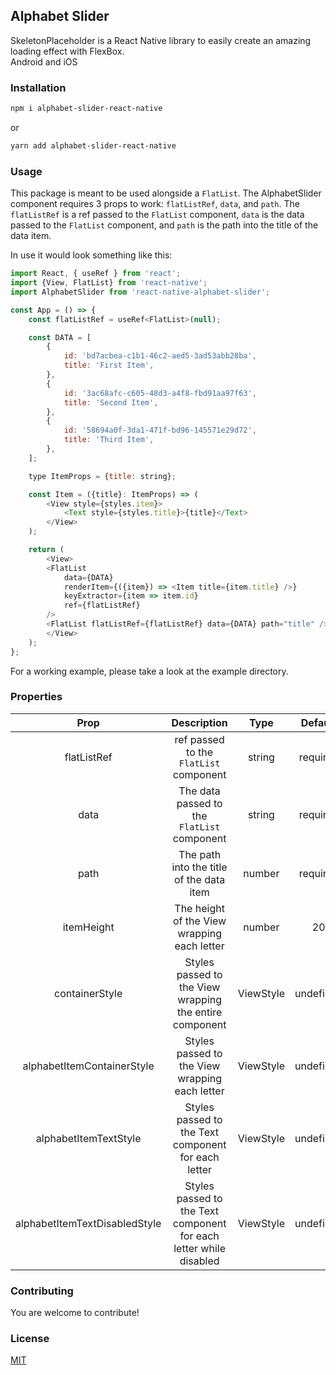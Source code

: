 ## Alphabet Slider

SkeletonPlaceholder is a React Native library to easily create an amazing loading effect with FlexBox.<br/>
Android and iOS

### Installation

```bash
npm i alphabet-slider-react-native
```

or 

```bash
yarn add alphabet-slider-react-native
```

### Usage

This package is meant to be used alongside a `FlatList`. The AlphabetSlider component requires 3 props to work: `flatListRef`, `data`, and `path`.
The `flatListRef` is a ref passed to the `FlatList` component, `data` is the data passed to the `FlatList` component, and `path` is the path into the title of the data item.

In use it would look something like this:

```javascript
import React, { useRef } from 'react';
import {View, FlatList} from 'react-native';
import AlphabetSlider from 'react-native-alphabet-slider';

const App = () => {
    const flatListRef = useRef<FlatList>(null);

    const DATA = [
        {
            id: 'bd7acbea-c1b1-46c2-aed5-3ad53abb28ba',
            title: 'First Item',
        },
        {
            id: '3ac68afc-c605-48d3-a4f8-fbd91aa97f63',
            title: 'Second Item',
        },
        {
            id: '58694a0f-3da1-471f-bd96-145571e29d72',
            title: 'Third Item',
        },
    ];

    type ItemProps = {title: string};

    const Item = ({title}: ItemProps) => (
        <View style={styles.item}>
            <Text style={styles.title}>{title}</Text>
        </View>
    );

    return (
        <View>
        <FlatList
            data={DATA}
            renderItem={({item}) => <Item title={item.title} />}
            keyExtractor={item => item.id}
            ref={flatListRef}
        />
        <FlatList flatListRef={flatListRef} data={DATA} path="title" />
        </View>
    );
};
```

For a working example, please take a look at the example directory.


### Properties


|      Prop       |                             Description                              |       Type        |  Default  |
| :-------------: | :------------------------------------------------------------------: | :---------------: | :-------: |
| flatListRef     |                 ref passed to the `FlatList` component                  |    string         | required  |
|  data           |            The data passed to the `FlatList` component             |   string          | required  | 
|  path           | The path into the title of the data item                           |      number       | required  |
| itemHeight      |                  The height of the View wrapping each letter              | number |  20  |
| containerStyle     |   Styles passed to the View wrapping the entire component     |      ViewStyle      |   undefined    |
|  alphabetItemContainerStyle   |          Styles passed to the View wrapping each letter          |      ViewStyle       | undefined |
|  alphabetItemTextStyle   |           Styles passed to the Text component for each letter         |      ViewStyle       | undefined |
|  alphabetItemTextDisabledStyle   |          Styles passed to the Text component for each letter while disabled | ViewStyle |   undefined |


### Contributing

You are welcome to contribute!

### License

[MIT](https://choosealicense.com/licenses/mit/)